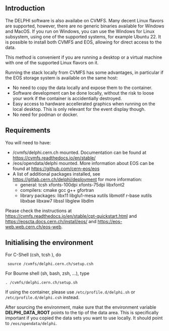 ## Introduction
The DELPHI software is also availabe on CVMFS. Many decent Linux flavors are supported, however, there are no generic binaries available for Windows and MacOS.
If you run on Windows, you can use the Windows for Linux subsystem, using one of the supported systems, for example Ubuntu 22. It is possible to install both CVMFS
and EOS, allowing for direct access to the data.

This method is convenient if you are running a desktop or a virtual machine with one of the supported Linux flavors on it.

Running the stack locally from CVMFS has some advantages, in particular if the EOS storage system is available on the same host:

* No need to copy the data locally and expose them to the container.
* Software development can be done locally, without the risk to loose your work if the container is accidentially destroyed.
* Easy access to hardware accellerated graphics when running on the local desktop. This is only relevant for the event display though.
* No need for podman or docker.

## Requirements
You will need to have:

* /cvmfs/delphi.cern.ch mounted. Documentation can be found at https://cvmfs.readthedocs.io/en/stable/
* /eos/opendata/delphi mounted. More information about EOS can be found at https://github.com/cern-eos/eos
* A list of additional packages installed, see https://gitlab.cern.ch/delphi/deployment for more information:
    * general: tcsh xfonts-100dpi xfonts-75dpi libxfont2
    * compilers: cmake gcc g++ gfortran
    * library packages: libx11 libglu1-mesa xutils libmotif r-base xutils libxbae libxaw7 libssl libglew libdlm

Please check the instructions at https://cvmfs.readthedocs.io/en/stable/cpt-quickstart.html and https://eoscta.docs.cern.ch/install/eos/ and https://eos-web.web.cern.ch/eos-web.

## Initialising the environment
For C-Shell (csh, tcsh ), do

```
 source /cvmfs/delphi.cern.ch/setup.csh
```

For Bourne shell (sh, bash, zsh, ...), type
```
. /cvmfs/delphi.cern.ch/setup.sh
```
If using the container, please use `/etc/profile.d/delphi.sh` or `/etc/profile.d/delphi.csh` instead.

After sourcing the environment, make sure that the environment variable **DELPHI_DATA_ROOT** points to the tip of the data area. This is specifically important if you copied the
data sets you want to use locally. It should point to `/eos/opendata/delphi`.


